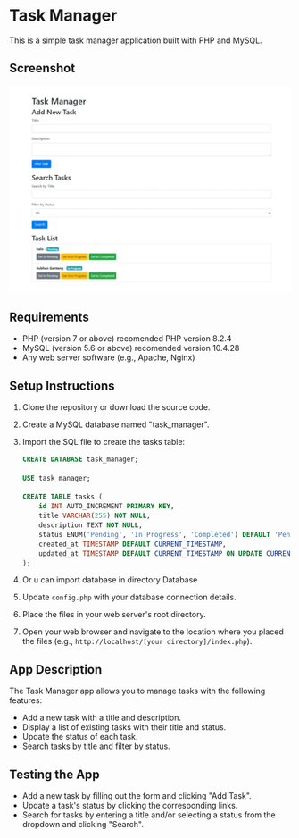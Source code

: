 # Task Manager

This is a simple task manager application built with PHP and MySQL.

## Screenshot

![Screenshot](Screenshot.jpeg)

## Requirements

- PHP (version 7 or above) recomended PHP version 8.2.4
- MySQL (version 5.6 or above) recomended version 10.4.28
- Any web server software (e.g., Apache, Nginx)

## Setup Instructions

1. Clone the repository or download the source code.

2. Create a MySQL database named "task_manager".

3. Import the SQL file to create the tasks table:

   ```sql
   CREATE DATABASE task_manager;

   USE task_manager;

   CREATE TABLE tasks (
       id INT AUTO_INCREMENT PRIMARY KEY,
       title VARCHAR(255) NOT NULL,
       description TEXT NOT NULL,
       status ENUM('Pending', 'In Progress', 'Completed') DEFAULT 'Pending',
       created_at TIMESTAMP DEFAULT CURRENT_TIMESTAMP,
       updated_at TIMESTAMP DEFAULT CURRENT_TIMESTAMP ON UPDATE CURRENT_TIMESTAMP
   );
   ```

4. Or u can import database in directory Database

5. Update `config.php` with your database connection details.

6. Place the files in your web server's root directory.

7. Open your web browser and navigate to the location where you placed the files (e.g., `http://localhost/[your directory]/index.php`).

## App Description

The Task Manager app allows you to manage tasks with the following features:

- Add a new task with a title and description.
- Display a list of existing tasks with their title and status.
- Update the status of each task.
- Search tasks by title and filter by status.

## Testing the App

- Add a new task by filling out the form and clicking "Add Task".
- Update a task's status by clicking the corresponding links.
- Search for tasks by entering a title and/or selecting a status from the dropdown and clicking "Search".
